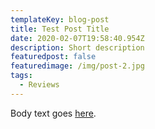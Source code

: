 ```yaml
---
templateKey: blog-post
title: Test Post Title
date: 2020-02-07T19:58:40.954Z
description: Short description
featuredpost: false
featuredimage: /img/post-2.jpg
tags:
  - Reviews
---
```

Body text goes [here](https://google.com).

